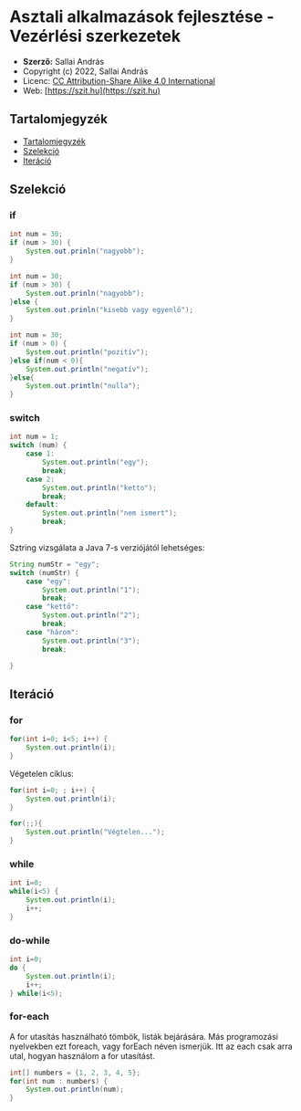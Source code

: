 # Asztali alkalmazások fejlesztése - Vezérlési szerkezetek

* **Szerző:** Sallai András
* Copyright (c) 2022, Sallai András
* Licenc: [CC Attribution-Share Alike 4.0 International](https://creativecommons.org/licenses/by-sa/4.0/)
* Web: [https://szit.hu](https://szit.hu)

## Tartalomjegyzék

* [Tartalomjegyzék](#tartalomjegyzék)
* [Szelekció](#szelekció)
* [Iteráció](#iteráció)

## Szelekció

### if

```java
int num = 30;
if (num > 30) {
    System.out.prinln("nagyobb");
}
```

```java
int num = 30;
if (num > 30) {
    System.out.prinln("nagyobb");
}else {
    System.out.prinln("kisebb vagy egyenlő");
}
```

```java
int num = 30;
if (num > 0) {
    System.out.println("pozitív");
}else if(num < 0){
    System.out.println("negatív");
}else{
    System.out.println("nulla");
}
```

### switch

```java
int num = 1;
switch (num) {
    case 1:
        System.out.println("egy");
        break;
    case 2:
        System.out.println("ketto");
        break;        
    default:
        System.out.println("nem ismert");
        break;
}
```

Sztring vizsgálata a Java 7-s verziójától lehetséges:

```java
String numStr = "egy";
switch (numStr) {
    case "egy":
        System.out.println("1");
        break;
    case "kettő":
        System.out.println("2");
        break;
    case "három":
        System.out.println("3");
        break;

}
```

## Iteráció

### for

```java
for(int i=0; i<5; i++) {
    System.out.println(i);
}
```

Végetelen ciklus:

```java
for(int i=0; ; i++) {
    System.out.println(i);
}
```

```java
for(;;){
    System.out.println("Végtelen...");
}
```

### while

```java
int i=0;
while(i<5) {
    System.out.println(i);
    i++;
}
```

### do-while

```java
int i=0;
do {
    System.out.println(i);
    i++;
} while(i<5);
```

### for-each

A for utasítás használható tömbök, listák bejárására. Más programozási nyelvekben ezt foreach, vagy forEach néven ismerjük. Itt az each csak arra utal, hogyan használom a for utasítást.

```java
int[] numbers = {1, 2, 3, 4, 5};
for(int num : numbers) {
    System.out.println(num);
}
```
